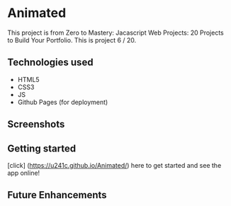 # Animated
This project is from Zero to Mastery: Jacascript Web Projects: 20 Projects to Build Your Portfolio. This is project 6 / 20.


## Technologies used
- HTML5
- CSS3
- JS
- Github Pages (for deployment)

## Screenshots


## Getting started

[click] (https://u241c.github.io/Animated/) here to get started and see the app online! 

## Future Enhancements
